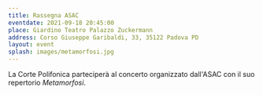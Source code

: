 ```yaml
---
title: Rassegna ASAC
eventdate: 2021-09-18 20:45:00
place: Giardino Teatro Palazzo Zuckermann
address: Corso Giuseppe Garibaldi, 33, 35122 Padova PD
layout: event
splash: images/metamorfosi.jpg
---
```


La Corte Polifonica parteciperà al concerto organizzato dall'ASAC con il suo
repertorio _Metamorfosi_.
